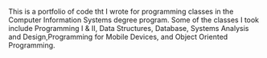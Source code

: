 This is a portfolio of code tht I wrote for programming classes in the Computer Information Systems degree program. Some of the classes I took include Programming I & II, Data Structures, Database, Systems Analysis and Design,Programming for Mobile Devices, and Object Oriented Programming.
